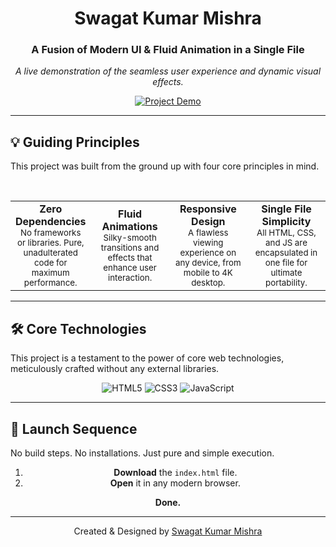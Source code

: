 <div align="center">
  
  <h1 align="center">Swagat Kumar Mishra</h1>
  <h3 align="center">A Fusion of Modern UI & Fluid Animation in a Single File</h3>
  
</div>

<p align="center">
  <em>A live demonstration of the seamless user experience and dynamic visual effects.</em>
</p>

<!-- 
  IMPORTANT: To make this look great, record a high-quality GIF or video of your project.
  1. Upload it to your repository.
  2. Replace the placeholder link below with the link to your new GIF.
-->
<div align="center">
  <a href="#">
    <img src="https://via.placeholder.com/900x450.gif?text=Showcase+Your+Live+Project+Here" alt="Project Demo">
  </a>
</div>

---

## 💡 Guiding Principles

This project was built from the ground up with four core principles in mind.

<br>

<table>
  <tr>
    <td width="25%" align="center">
      <b>Zero Dependencies</b><br>
      <sub>No frameworks or libraries. Pure, unadulterated code for maximum performance.</sub>
    </td>
    <td width="25%" align="center">
      <b>Fluid Animations</b><br>
      <sub>Silky-smooth transitions and effects that enhance user interaction.</sub>
    </td>
    <td width="25%" align="center">
      <b>Responsive Design</b><br>
      <sub>A flawless viewing experience on any device, from mobile to 4K desktop.</sub>
    </td>
    <td width="25%" align="center">
      <b>Single File Simplicity</b><br>
      <sub>All HTML, CSS, and JS are encapsulated in one file for ultimate portability.</sub>
    </td>
  </tr>
</table>

---

## 🛠️ Core Technologies

This project is a testament to the power of core web technologies, meticulously crafted without any external libraries.

<p align="center">
  <img src="https://img.shields.io/badge/HTML5-%23E34F26.svg?style=for-the-badge&logo=html5&logoColor=white" alt="HTML5"/>
  <img src="https://img.shields.io/badge/CSS3-%231572B6.svg?style=for-the-badge&logo=css3&logoColor=white" alt="CSS3"/>
  <img src="https://img.shields.io/badge/JavaScript-%23F7DF1E.svg?style=for-the-badge&logo=javascript&logoColor=black" alt="JavaScript"/>
</p>

---

## 🚀 Launch Sequence

No build steps. No installations. Just pure and simple execution.

<div align="center">
<ol>
  <li><b>Download</b> the <code>index.html</code> file.</li>
  <li><b>Open</b> it in any modern browser.</li>
</ol>
<p><b>Done.</b></p>
</div>

---

<p align="center">
  Created & Designed by <a href="https://github.com/Swagat-Kumar-Mishra">Swagat Kumar Mishra</a>
</p>
